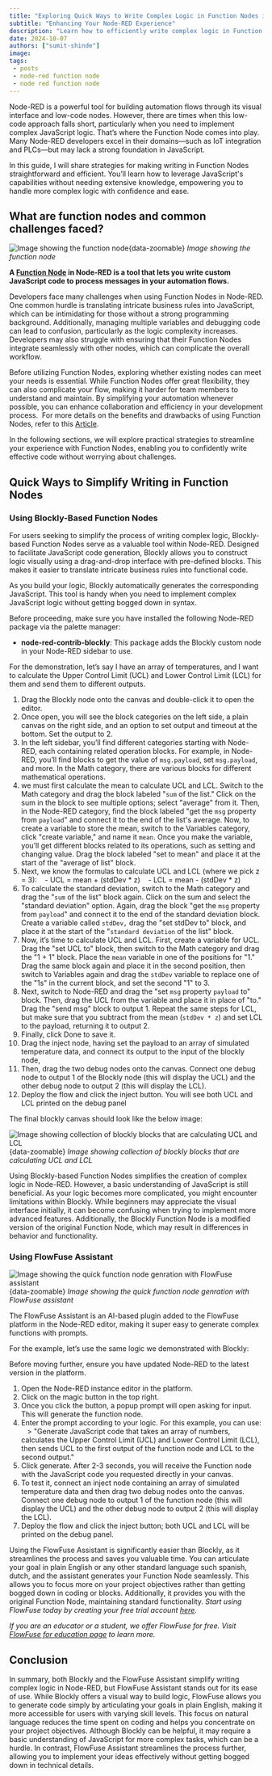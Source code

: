 ```yaml
---
title: "Exploring Quick Ways to Write Complex Logic in Function Nodes in Node-RED" 
subtitle: "Enhancing Your Node-RED Experience"
description: "Learn how to efficiently write complex logic in Function Nodes within Node-RED, simplifying your development process and improving your workflows."
date: 2024-10-07
authors: ["sumit-shinde"]
image: 
tags:
 - posts
 - node-red function node
 - node red function node
---
```


Node-RED is a powerful tool for building automation flows through its visual interface and low-code nodes. However, there are times when this low-code approach falls short, particularly when you need to implement complex JavaScript logic. That’s where the Function Node comes into play. Many Node-RED developers excel in their domains—such as IoT integration and PLCs—but may lack a strong foundation in JavaScript.
<!--more-->
In this guide, I will share strategies for making writing in Function Nodes straightforward and efficient. You’ll learn how to leverage JavaScript's capabilities without needing extensive knowledge, empowering you to handle more complex logic with confidence and ease.

## What are function nodes and common challenges faced?

![Image showing the function node](./images/node_function.png){data-zoomable}
_Image showing the function node_

**A [Function Node](/node-red/core-nodes/function/) in Node-RED is a tool that lets you write custom JavaScript code to process messages in your automation flows.**

Developers face many challenges when using Function Nodes in Node-RED. One common hurdle is translating intricate business rules into JavaScript, which can be intimidating for those without a strong programming background. Additionally, managing multiple variables and debugging code can lead to confusion, particularly as the logic complexity increases. Developers may also struggle with ensuring that their Function Nodes integrate seamlessly with other nodes, which can complicate the overall workflow.

Before utilizing Function Nodes, exploring whether existing nodes can meet your needs is essential. While Function Nodes offer great flexibility, they can also complicate your flow, making it harder for team members to understand and maintain. By simplifying your automation whenever possible, you can enhance collaboration and efficiency in your development process.  For more details on the benefits and drawbacks of using Function Nodes, refer to this [Article](/blog/2023/03/why-should-you-use-node-red-function-nodes/).

In the following sections, we will explore practical strategies to streamline your experience with Function Nodes, enabling you to confidently write effective code without worrying about challenges.

## Quick Ways to Simplify Writing in Function Nodes

### Using Blockly-Based Function Nodes

For users seeking to simplify the process of writing complex logic, Blockly-based Function Nodes serve as a valuable tool within Node-RED. Designed to facilitate JavaScript code generation, Blockly allows you to construct logic visually using a drag-and-drop interface with pre-defined blocks. This makes it easier to translate intricate business rules into functional code.

As you build your logic, Blockly automatically generates the corresponding JavaScript. This tool is handy when you need to implement complex JavaScript logic without getting bogged down in syntax.

Before proceeding, make sure you have installed the following Node-RED package via the palette manager:

- **node-red-contrib-blockly**: This package adds the Blockly custom node in your Node-RED sidebar to use.

For the demonstration, let’s say I have an array of temperatures, and I want to calculate the Upper Control Limit (UCL) and Lower Control Limit (LCL) for them and send them to different outputs.

1. Drag the Blockly node onto the canvas and double-click it to open the editor.
2. Once open, you will see the block categories on the left side, a plain canvas on the right side, and an option to set output and timeout at the bottom. Set the output to 2.
3. In the left sidebar, you’ll find different categories starting with Node-RED, each containing related operation blocks. For example, in Node-RED, you’ll find blocks to get the value of `msg.payload`, set `msg.payload`, and more. In the Math category, there are various blocks for different mathematical operations.
4. we must first calculate the mean to calculate UCL and LCL. Switch to the Math category and drag the block labeled "`sum` of the list." Click on the sum in the block to see multiple options; select "average" from it. Then, in the Node-RED category, find the block labeled "get the `msg` property from `payload`" and connect it to the end of the list's average. Now, to create a variable to store the mean, switch to the Variables category, click "create variable," and name it `mean`. Once you make the variable, you’ll get different blocks related to its operations, such as setting and changing value. Drag the block labeled "set to mean" and place it at the start of the "average of list" block.
5. Next, we know the formulas to calculate UCL and LCL (where we pick z = 3):
   - UCL = mean + (stdDev * z)
   - LCL = mean - (stdDev * z)
   
6. To calculate the standard deviation, switch to the Math category and drag the "`sum` of the list" block again. Click on the sum and select the "standard deviation" option. Again, drag the block "get the `msg` property from `payload`" and connect it to the end of the standard deviation block. Create a variable called `stdDev,` drag the "set stdDev to" block, and place it at the start of the "`standard deviation` of the list" block.
7. Now, it’s time to calculate UCL and LCL. First, create a variable for UCL. Drag the "set UCL to" block, then switch to the Math category and drag the "1 + 1" block. Place the `mean` variable in one of the positions for "1." Drag the same block again and place it in the second position, then switch to Variables again and drag the `stdDev` variable to replace one of the "1s" in the current block, and set the second "1" to 3.
8. Next, switch to Node-RED and drag the "set `msg` property `payload` to" block. Then, drag the UCL from the variable and place it in place of "to." Drag the "send msg" block to output 1. Repeat the same steps for LCL, but make sure that you subtract from the mean (`stdDev * z`) and set LCL to the payload, returning it to output 2.
9. Finally, click Done to save it.
10. Drag the inject node, having set the payload to an array of simulated temperature data, and connect its output to the input of the blockly node,
11. Then, drag the two debug nodes onto the canvas. Connect one debug node to output 1 of the Blockly node (this will display the UCL) and the other debug node to output 2 (this will display the LCL).
12. Deploy the flow and click the inject button. You will see both UCL and LCL printed on the debug panel

The final blockly canvas should look like the below image:

![Image showing collection of blockly blocks that are calculating UCL and LCL](./images/blockly.png){data-zoomable}
_Image showing collection of blockly blocks that are calculating UCL and LCL_

Using Blockly-based Function Nodes simplifies the creation of complex logic in Node-RED. However, a basic understanding of JavaScript is still beneficial. As your logic becomes more complicated, you might encounter limitations within Blockly. While beginners may appreciate the visual interface initially, it can become confusing when trying to implement more advanced features. Additionally, the Blockly Function Node is a modified version of the original Function Node, which may result in differences in behavior and functionality.
### Using FlowFuse Assistant

![Image showing the quick function node genration with FlowFuse assistant](./images/flowfuse-assistant.gif){data-zoomable}
_Image showing the quick function node genration with FlowFuse assistant_

The FlowFuse Assistant is an AI-based plugin added to the FlowFuse platform in the Node-RED editor, making it super easy to generate complex functions with prompts.

For the example, let’s use the same logic we demonstrated with Blockly:

Before moving further, ensure you have updated Node-RED to the latest version in the platform.

1. Open the Node-RED instance editor in the platform.
2. Click on the magic button in the top right.
3. Once you click the button, a popup prompt will open asking for input. This will generate the function node.
4. Enter the prompt according to your logic. For this example, you can use: 
   > "Generate JavaScript code that takes an array of numbers, calculates the Upper Control Limit (UCL) and Lower Control Limit (LCL), then sends UCL to the first output of the function node and LCL to the second output."
5. Click generate. After 2-3 seconds, you will receive the Function node with the JavaScript code you requested directly in your canvas.
6. To test it, connect an inject node containing an array of simulated temperature data and then drag two debug nodes onto the canvas. Connect one debug node to output 1 of the function node (this will display the UCL) and the other debug node to output 2 (this will display the LCL).
7. Deploy the flow and click the inject button; both UCL and LCL will be printed on the debug panel.

Using the FlowFuse Assistant is significantly easier than Blockly, as it streamlines the process and saves you valuable time. You can articulate your goal in plain English or any other standard language such spanish, dutch, and the assistant generates your Function Node seamlessly. This allows you to focus more on your project objectives rather than getting bogged down in coding or blocks. Additionally, it provides you with the original Function Node, maintaining standard functionality.
*Start using FlowFuse today by creating your free trial account [here](https://app.flowfuse.com/account/create).*

*If you are an educator or a student, we offer FlowFuse for free. Visit [FlowFuse for education page](/education/) to learn more.*

## Conclusion 

In summary, both Blockly and the FlowFuse Assistant simplify writing complex logic in Node-RED, but FlowFuse Assistant stands out for its ease of use. While Blockly offers a visual way to build logic, FlowFuse allows you to generate code simply by articulating your goals in plain English, making it more accessible for users with varying skill levels. This focus on natural language reduces the time spent on coding and helps you concentrate on your project objectives. Although Blockly can be helpful, it may require a basic understanding of JavaScript for more complex tasks, which can be a hurdle. In contrast, FlowFuse Assistant streamlines the process further, allowing you to implement your ideas effectively without getting bogged down in technical details.
